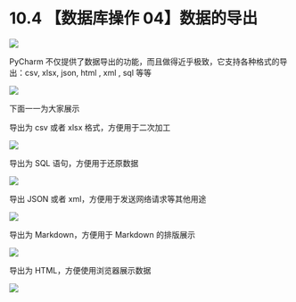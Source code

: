 # 10.4 【数据库操作 04】数据的导出

![](http://image.iswbm.com/20200804124133.png)

PyCharm 不仅提供了数据导出的功能，而且做得近乎极致，它支持各种格式的导出：csv, xlsx, json, html , xml , sql 等等

![](http://image.iswbm.com/20210327143544.png)

下面一一为大家展示

导出为 csv 或者 xlsx 格式，方便用于二次加工

![](http://image.iswbm.com/20210327143053.png)

导出为 SQL 语句，方便用于还原数据

![](http://image.iswbm.com/20210327143120.png)

导出 JSON 或者 xml，方便用于发送网络请求等其他用途

![](http://image.iswbm.com/20210327143142.png)

导出为 Markdown，方便用于 Markdown 的排版展示

![](http://image.iswbm.com/20210327143201.png)

导出为 HTML，方便使用浏览器展示数据

![](http://image.iswbm.com/20210327143259.png)


